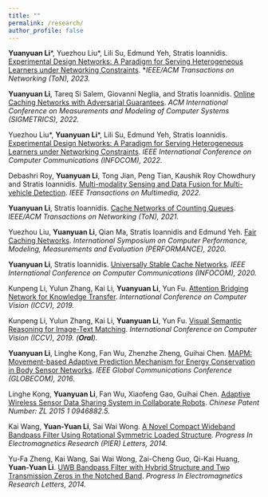 ```yaml
---
title: ""
permalink: /research/
author_profile: false
---
```


<!-- **Yuanyuan Li**, Lili Su, Carlee Joe-Wong, Edmund Yeh, Stratis Ioannidis. [Extended Version of Distributed Experimental Design Networks](/files/Distributed_Experimental_Design_Networks.pdf). 2023. -->

**Yuanyuan Li**\*, Yuezhou Liu\*, Lili Su, Edmund Yeh, Stratis Ioannidis. [Experimental Design Networks: A Paradigm for Serving Heterogeneous Learners under Networking Constraints](/files/Experimental_Design_Networks_ToN.pdf). **IEEE/ACM Transactions on Networking (ToN), 2023.*

<!-- **Yuanyuan Li**, Yuchao Zhang, Stratis Ioannidis, and Jon Crowcroft. [Extended Version of Jointly Optimal Routing and Caching](/files/Jointly_Optimal_Routing_and_Caching.pdf). 2022. -->

**Yuanyuan Li**, Tareq Si Salem, Giovanni Neglia, and Stratis Ioannidis. [Online Caching Networks with Adversarial Guarantees](/files/Online_Caching_Networks_with_Adversarial_Guarantees.pdf). *ACM International Conference on Measurements and Modeling of Computer Systems (SIGMETRICS), 2022.*

Yuezhou Liu\*, **Yuanyuan Li**\*, Lili Su, Edmund Yeh, Stratis Ioannidis. [Experimental Design Networks: A Paradigm for Serving Heterogeneous Learners under Networking Constraints](/files/Experimental_Design_Networks.pdf). *IEEE International Conference on Computer Communications (INFOCOM), 2022.*

Debashri Roy, **Yuanyuan Li**, Tong Jian, Peng Tian, Kaushik Roy Chowdhury and Stratis Ioannidis. [Multi-modality Sensing and Data Fusion for Multi-vehicle Detection](/files/Multi-modality_Sensing_and_Data_Fusion_for_Multi-vehicle_Detection.pdf). *IEEE Transactions on Multimedia, 2022.*

**Yuanyuan Li**, Stratis Ioannidis. [Cache Networks of Counting Queues](/files/Cache_Networks_of_Counting_Queues.pdf). *IEEE/ACM Transactions on Networking (ToN), 2021.*

Yuezhou Liu, **Yuanyuan Li**, Qian Ma, Stratis Ioannidis and Edmund Yeh. [Fair Caching Networks](/files/Fair_caching_networks.pdf). *International Symposium on Computer Performance, Modeling, Measurements and Evaluation (PERFORMANCE), 2020.*

**Yuanyuan Li**, Stratis Ioannidis. [Universally Stable Cache Networks](/files/Universally_Stable_Cache_Networks.pdf). *IEEE International Conference on Computer Communications (INFOCOM), 2020.*

Kunpeng Li, Yulun Zhang, Kai Li, **Yuanyuan Li**, Yun Fu. [Attention Bridging Network for Knowledge Transfer](/files/Attention_Bridging_Network_for_Knowledge_Transfer.pdf). *International Conference on Computer Vision (ICCV), 2019.*

Kunpeng Li, Yulun Zhang, Kai Li, **Yuanyuan Li**, Yun Fu. [Visual Semantic Reasoning for Image-Text Matching](/files/Visual_Semantic_Reasoning_for_Image-Text_Matching.pdf). *International Conference on Computer Vision (ICCV), 2019. (**Oral**).*

**Yuanyuan Li**, Linghe Kong, Fan Wu, Zhenzhe Zheng, Guihai Chen. [MAPM: Movement-based Adaptive Prediction Mechanism for Energy Conservation in Body Sensor Networks](/files/MAPM.pdf). *IEEE Global Communications Conference (GLOBECOM), 2016.*

Linghe Kong, **Yuanyuan Li**, Fan Wu, Xiaofeng Gao, Guihai Chen. [Adaptive Wireless Sensor Data Sharing System in Collaborate Robots](https://patents.google.com/patent/CN105517190A/en). *Chinese Patent Number: ZL 2015 1 0946882.5.*

Kai Wang, **Yuan-Yuan Li**, Sai Wai Wong. [A Novel Compact Wideband Bandpass Filter Using Rotational Symmetric Loaded Structure](/files/A_Novel_Compact_Wideband_Bandpass_Filter_Using_Rotational_Symmetric_Loaded_Structure.pdf). *Progress In Electromagnetics Research (PIER) Letters, 2014.* 

Yu-Fa Zheng, Kai Wang, Sai Wai Wong, Zai-Cheng Guo, Qi-Kai Huang, **Yuan-Yuan Li**. [UWB Bandpass Filter with Hybrid Structure and Two Transmission Zeros in the Notched Band](/files/UWB_Bandpass_Filter_with_Hybrid_Structure_and_Two_Transmission_Zeros_in_the_Notched_Band.pdf). *Progress In Electromagnetics Research Letters, 2014.*
